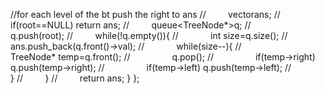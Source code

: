 //for each level of the bt push the right to ans
//         vector<int>ans;
//         if(root==NULL) return ans;
//         queue<TreeNode*>q;
//         q.push(root);
//         while(!q.empty()){
//             int size=q.size();
//             ans.push_back(q.front()->val);
//             while(size--){
//                 TreeNode* temp=q.front();
//                 q.pop();
//                 if(temp->right) q.push(temp->right);
//                 if(temp->left) q.push(temp->left);
//             }
//         }
//         return ans;
}
};